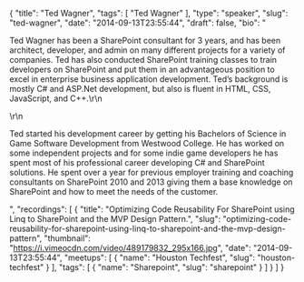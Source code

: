 {
  "title": "Ted Wagner",
  "tags": [
    "Ted Wagner"
  ],
  "type": "speaker",
  "slug": "ted-wagner",
  "date": "2014-09-13T23:55:44",
  "draft": false,
  "bio": "<p>Ted Wagner has been a SharePoint consultant for 3 years, and has been architect, developer, and admin on many different projects for a variety of companies. Ted has also conducted SharePoint training classes to train developers on SharePoint and put them in an advantageous position to excel in enterprise business application development. Ted’s background is mostly C# and ASP.Net development, but also is fluent in HTML, CSS, JavaScript, and C++.\r\n</p>\r\n<p>Ted started his development career by getting his Bachelors of Science in Game Software Development from Westwood College. He has worked on some independent projects and for some indie game developers he has spent most of his professional career developing C# and SharePoint solutions. He spent over a year for previous employer training and coaching consultants on SharePoint 2010 and 2013 giving them a base knowledge on SharePoint and how to meet the needs of the customer.</p>",
  "recordings": [
    {
      "title": "Optimizing Code Reusability For SharePoint using Linq to SharePoint and the MVP Design Pattern.",
      "slug": "optimizing-code-reusability-for-sharepoint-using-linq-to-sharepoint-and-the-mvp-design-pattern",
      "thumbnail": "https://i.vimeocdn.com/video/489179832_295x166.jpg",
      "date": "2014-09-13T23:55:44",
      "meetups": [
        {
          "name": "Houston Techfest",
          "slug": "houston-techfest"
        }
      ],
      "tags": [
        {
          "name": "Sharepoint",
          "slug": "sharepoint"
        }
      ]
    }
  ]
}